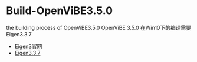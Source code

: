 # Build-OpenViBE3.5.0
the building process of OpenViBE3.5.0
OpenViBE 3.5.0 在Win10下的编译需要Eigen3.3.7
* [Eigen3官网](https://eigen.tuxfamily.org/index.php?title=Main_Page)
* [Eigen3.3.7](https://eigen.tuxfamily.org/index.php?title=News:Eigen_3.3.7_released!)

